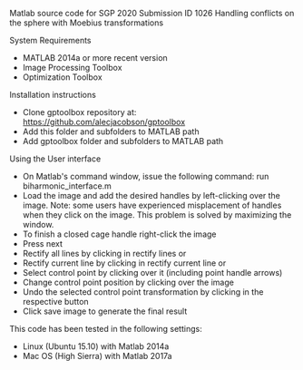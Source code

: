Matlab source code for SGP 2020 Submission ID 1026
Handling conflicts on the sphere with Moebius transformations

System Requirements
- MATLAB 2014a or more recent version
- Image Processing Toolbox
- Optimization Toolbox

Installation instructions
- Clone gptoolbox repository at: https://github.com/alecjacobson/gptoolbox
- Add this folder and subfolders to MATLAB path
- Add gptoolbox folder and subfolders to MATLAB path

Using the User interface
- On Matlab's command window, issue the following command:
run biharmonic_interface.m
- Load the image and add the desired handles by left-clicking over the image. Note: some users have experienced misplacement of handles when they click on the image. This problem is solved by maximizing the window.
- To finish a closed cage handle right-click the image
- Press next 
- Rectify all lines by clicking in rectify lines or
- Rectify current line by clicking in rectify current line or
- Select control point by clicking over it (including point handle arrows)
- Change control point position by clicking over the image
- Undo the selected control point transformation by clicking in the respective button
- Click save image to generate the final result

This code has been tested in the following settings:
- Linux (Ubuntu 15.10) with Matlab 2014a
- Mac OS (High Sierra) with Matlab 2017a

